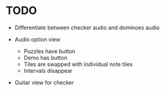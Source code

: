 # TODO
* Differentiate between checker audio and dominoes audio

* Audio option view
    * Puzzles have button
    * Demo has button
    * Tiles are swapped with individual note tiles
    * Intervals disappear
* Guitar view for checker